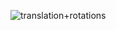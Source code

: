 ![translation+rotations](https://github.com/sosumit001/HTML-CANVAS/assets/103176491/7c3b83be-78ae-4ad1-8a45-1e87ccebc79c)
